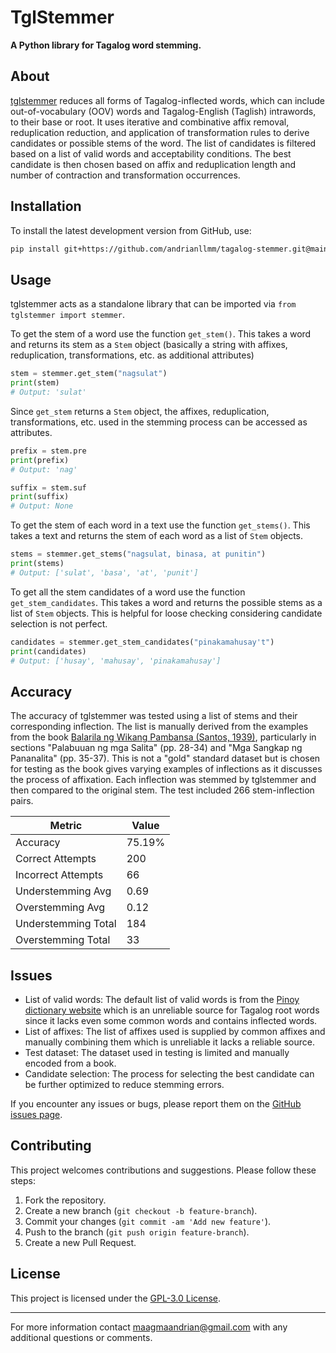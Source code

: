 # TglStemmer

**A Python library for Tagalog word stemming.**


## About

[tglstemmer](src/tglstemmer/) reduces all forms of Tagalog-inflected words, which can include out-of-vocabulary (OOV) words and Tagalog-English (Taglish) intrawords, to their base or root. It uses iterative and combinative affix removal, reduplication reduction, and application of transformation rules to derive candidates or possible stems of the word. The list of candidates is filtered based on a list of valid words and acceptability conditions. The best candidate is then chosen based on affix and reduplication length and number of contraction and transformation occurrences.


## Installation

To install the latest development version from GitHub, use:

```bash
pip install git+https://github.com/andrianllmm/tagalog-stemmer.git@main
```


## Usage

tglstemmer acts as a standalone library that can be imported via `from tglstemmer import stemmer`.

To get the stem of a word use the function `get_stem()`. This takes a word and returns its stem as a `Stem` object (basically a string with affixes, reduplication, transformations, etc. as additional attributes)
```python
stem = stemmer.get_stem("nagsulat")
print(stem)
# Output: 'sulat'
```

Since `get_stem` returns a `Stem` object, the affixes, reduplication, transformations, etc. used in the stemming process can be accessed as attributes.
```python
prefix = stem.pre
print(prefix)
# Output: 'nag'

suffix = stem.suf
print(suffix)
# Output: None
```

To get the stem of each word in a text use the function `get_stems()`. This takes a text and returns the stem of each word as a list of `Stem` objects.
```python
stems = stemmer.get_stems("nagsulat, binasa, at punitin")
print(stems)
# Output: ['sulat', 'basa', 'at', 'punit']
```

To get all the stem candidates of a word use the function `get_stem_candidates`. This takes a word and returns the possible stems as a list of `Stem` objects. This is helpful for loose checking considering candidate selection is not perfect.
```python
candidates = stemmer.get_stem_candidates("pinakamahusay't")
print(candidates)
# Output: ['husay', 'mahusay', 'pinakamahusay']
```


## Accuracy

The accuracy of tglstemmer was tested using a list of stems and their corresponding inflection. The list is manually derived from the examples from the book [Balarila ng Wikang Pambansa (Santos, 1939)](https://tl.wikipedia.org/wiki/Balarila_ng_Wikang_Pambansa), particularly in sections "Palabuuan ng mga Salita" (pp. 28-34) and "Mga Sangkap ng Pananalita" (pp. 35-37). This is not a "gold" standard dataset but is chosen for testing as the book gives varying examples of inflections as it discusses the process of affixation. Each inflection was stemmed by tglstemmer and then compared to the original stem. The test included 266 stem-inflection pairs.

| Metric | Value |
|---|---|
| Accuracy | 75.19% |
| Correct Attempts | 200 |
| Incorrect Attempts | 66 |
| Understemming Avg | 0.69 |
| Overstemming Avg | 0.12 |
| Understemming Total | 184 |
| Overstemming Total | 33 |


## Issues

* List of valid words: The default list of valid words is from the [Pinoy dictionary website](https://tagalog.pinoydictionary.com) which is an unreliable source for Tagalog root words since it lacks even some common words and contains inflected words.
* List of affixes: The list of affixes used is supplied by common affixes and manually combining them which is unreliable it lacks a reliable source.
* Test dataset: The dataset used in testing is limited and manually encoded from a book.
* Candidate selection: The process for selecting the best candidate can be further optimized to reduce stemming errors.

If you encounter any issues or bugs, please report them on the [GitHub issues page](#).


## Contributing

This project welcomes contributions and suggestions. Please follow these steps:
1. Fork the repository.
2. Create a new branch (`git checkout -b feature-branch`).
3. Commit your changes (`git commit -am 'Add new feature'`).
4. Push to the branch (`git push origin feature-branch`).
5. Create a new Pull Request.


## License

This project is licensed under the [GPL-3.0 License](LICENSE).

---

For more information contact [maagmaandrian@gmail.com](mailto:maagmaandrian@gmail.com) with any additional questions or comments.